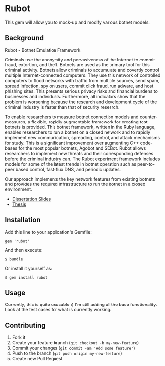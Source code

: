 # Rubot

This gem will allow you to mock-up and modify various botnet models.

## Background

Rubot - Botnet Emulation Framework

Criminals use the anonymity and pervasiveness of the Internet to commit fraud, extortion, and theft. Botnets are used as the primary tool for this criminal activity. Botnets allow criminals to accumulate and covertly control multiple Internet-connected computers. They use this network of controlled computers to flood networks with traffic from multiple sources, send spam, spread infection, spy on users, commit click fraud, run adware, and host phishing sites. This presents serious privacy risks and financial burdens to businesses and individuals. Furthermore, all indicators show that the problem is worsening because the research and development cycle of the criminal industry is faster than that of security research.

To enable researchers to measure botnet connection models and counter-measures, a flexible, rapidly augmentable framework for creating test botnets is provided. This botnet framework, written in the Ruby language, enables researchers to run a botnet on a closed network and to rapidly implement new communication, spreading, control, and attack mechanisms for study. This is a significant improvement over augmenting C++ code-bases for the most popular botnets, Agobot and SDBot. Rubot allows researchers to implement new threats and their corresponding defenses before the criminal industry can. The Rubot experiment framework includes models for some of the latest trends in botnet operation such as peer-to-peer based control, fast-flux DNS, and periodic updates.

Our approach implements the key network features from existing botnets and provides the required infrastructure to run the botnet in a closed environment.

* [Dissertation Slides](http://chrisleephd.us/projects/rubot/rubot-defense.pdf)
* [Thesis](http://chrisleephd.us/projects/rubot/rubot-thesis.pdf)

## Installation

Add this line to your application's Gemfile:

    gem 'rubot'

And then execute:

    $ bundle

Or install it yourself as:

    $ gem install rubot

## Usage

Currently, this is quite unusable :)  I'm still adding all the base functionality.  Look at the test cases for what is currently working.

## Contributing

1. Fork it
2. Create your feature branch (`git checkout -b my-new-feature`)
3. Commit your changes (`git commit -am 'Add some feature'`)
4. Push to the branch (`git push origin my-new-feature`)
5. Create new Pull Request
